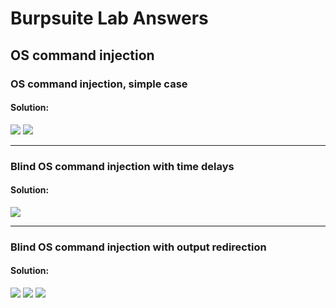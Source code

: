 # Burpsuite Lab Answers
## OS command injection 
### OS command injection, simple case
#### Solution: 
![](sql_image/OS-1a.png)
![](sql_image/OS-1b.png)

--------------------------------

### Blind OS command injection with time delays
#### Solution: 
![](sql_image/OS-2a.png)

--------------------------------

### Blind OS command injection with output redirection
#### Solution: 
![](sql_image/OS-3a.png)
![](sql_image/OS-3b.png)
![](sql_image/OS-3c.png)